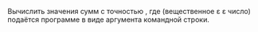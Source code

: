 Вычислить значения сумм с точностью , где (вещественное ε ε число) подаётся
программе в виде аргумента командной строки.